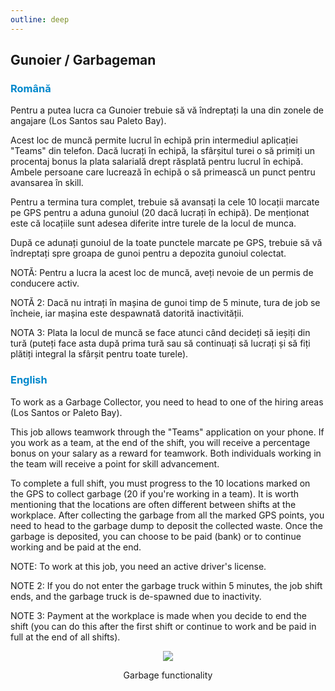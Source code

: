```yaml
---
outline: deep
---
```


## Gunoier / Garbageman

### <span style="color: #0088CC">Română</span>

Pentru a putea lucra ca Gunoier trebuie să vă îndreptați la una din zonele de angajare (Los Santos sau Paleto Bay). 

Acest loc de muncă permite lucrul în echipă prin intermediul aplicației "Teams" din telefon. Dacă lucrați în echipă, la sfârșitul turei o să primiți un procentaj bonus la plata salarială drept răsplată pentru lucrul în echipă. Ambele persoane care lucrează în echipă o să primească un punct pentru avansarea în skill.

Pentru a termina tura complet, trebuie să avansați la cele 10 locații marcate pe GPS pentru a aduna gunoiul (20 dacă lucrați în echipă). De menționat este că locațiile sunt adesea diferite intre turele de la locul de munca.

După ce adunați gunoiul de la toate punctele marcate pe GPS, trebuie să vă îndreptați spre groapa de gunoi pentru a depozita gunoiul colectat. 

NOTĂ: Pentru a lucra la acest loc de muncă, aveți nevoie de un permis de conducere activ.

NOTĂ 2: Dacă nu intrați în mașina de gunoi timp de 5 minute, tura de job se încheie, iar mașina este despawnată datorită inactivității.

NOTA 3: Plata la locul de muncă se face atunci când decideți să ieșiți din tură (puteți face asta după prima tură sau să continuați să lucrați și să fiți plătiți integral la sfârșit pentru toate turele). 

### <span style="color: #0088CC">English</span>

To work as a Garbage Collector, you need to head to one of the hiring areas (Los Santos or Paleto Bay). 

This job allows teamwork through the "Teams" application on your phone. If you work as a team, at the end of the shift, you will receive a percentage bonus on your salary as a reward for teamwork. Both individuals working in the team will receive a point for skill advancement.

To complete a full shift, you must progress to the 10 locations marked on the GPS to collect garbage (20 if you're working in a team). It is worth mentioning that the locations are often different between shifts at the workplace.
After collecting the garbage from all the marked GPS points, you need to head to the garbage dump to deposit the collected waste. Once the garbage is deposited, you can choose to be paid (bank) or to continue working and be paid at the end.

NOTE: To work at this job, you need an active driver's license.

NOTE 2: If you do not enter the garbage truck within 5 minutes, the job shift ends, and the garbage truck is de-spawned due to inactivity.

NOTE 3: Payment at the workplace is made when you decide to end the shift (you can do this after the first shift or continue to work and be paid in full at the end of all shifts).

<p align="center"><img src="https://i.imgur.com/wmy8XTQ.gif"/></p>
<p style="text-align: center">Garbage functionality</p>